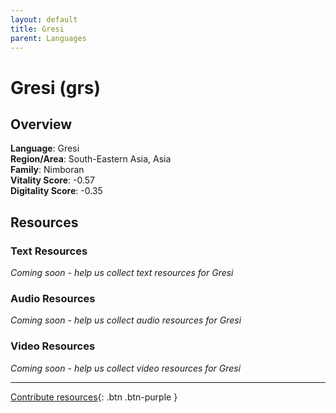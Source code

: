 ```yaml
---
layout: default
title: Gresi
parent: Languages
---
```


# Gresi (grs)

## Overview

**Language**: Gresi  
**Region/Area**: South-Eastern Asia, Asia  
**Family**: Nimboran  
**Vitality Score**: -0.57  
**Digitality Score**: -0.35  

## Resources

### Text Resources
*Coming soon - help us collect text resources for Gresi*

### Audio Resources
*Coming soon - help us collect audio resources for Gresi*

### Video Resources
*Coming soon - help us collect video resources for Gresi*

---

[Contribute resources](https://fairtrain.github.io/){: .btn .btn-purple }
